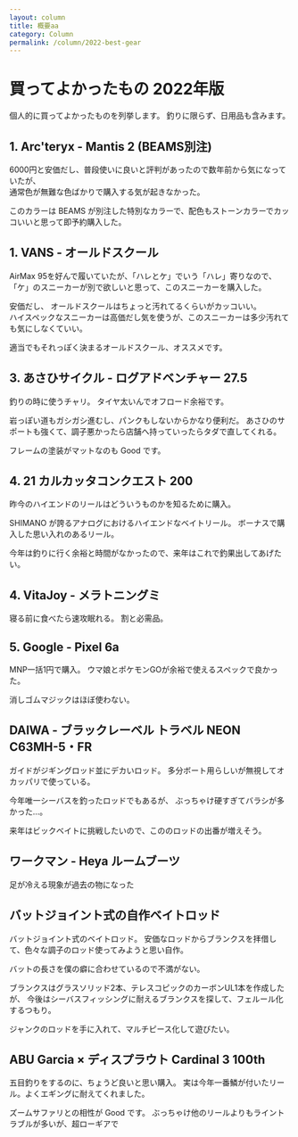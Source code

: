 ```yaml
---
layout: column
title: 概要aa
category: Column
permalink: /column/2022-best-gear
---
```

# 買ってよかったもの 2022年版

個人的に買ってよかったものを列挙します。
釣りに限らず、日用品も含みます。

## 1. Arc'teryx - Mantis 2 (BEAMS別注)

6000円と安価だし、普段使いに良いと評判があったので数年前から気になっていたが、  
通常色が無難な色ばかりで購入する気が起きなかった。

このカラーは BEAMS が別注した特別なカラーで、配色もストーンカラーでカッコいいと思って即予約購入した。

## 1. VANS - オールドスクール

AirMax 95を好んで履いていたが、「ハレとケ」でいう「ハレ」寄りなので、  
「ケ」のスニーカーが別で欲しいと思って、このスニーカーを購入した。

安価だし、 オールドスクールはちょっと汚れてるくらいがカッコいい。  
ハイスペックなスニーカーは高価だし気を使うが、このスニーカーは多少汚れても気にしなくていい。

適当でもそれっぽく決まるオールドスクール、オススメです。

## 3. あさひサイクル - ログアドベンチャー 27.5

釣りの時に使うチャリ。
タイヤ太いんでオフロード余裕です。

岩っぽい道もガシガシ進むし、パンクもしないからかなり便利だ。
あさひのサポートも強くて、調子悪かったら店舗へ持っていったらタダで直してくれる。

フレームの塗装がマットなのも Good です。

## 4. 21 カルカッタコンクエスト 200

昨今のハイエンドのリールはどういうものかを知るために購入。

SHIMANO が誇るアナログにおけるハイエンドなベイトリール。
ボーナスで購入した思い入れのあるリール。

今年は釣りに行く余裕と時間がなかったので、来年はこれで釣果出してあげたい。

## 4. VitaJoy - メラトニングミ

寝る前に食べたら速攻眠れる。
割と必需品。

## 5. Google - Pixel 6a

MNP一括1円で購入。
ウマ娘とポケモンGOが余裕で使えるスペックで良かった。

消しゴムマジックはほぼ使わない。

## DAIWA - ブラックレーベル トラベル NEON C63MH-5・FR

ガイドがジギングロッド並にデカいロッド。
多分ボート用らしいが無視してオカッパリで使っている。

今年唯一シーバスを釣ったロッドでもあるが、
ぶっちゃけ硬すぎてバラシが多かった…。

来年はビックベイトに挑戦したいので、こののロッドの出番が増えそう。

## ワークマン - Heya ルームブーツ

足が冷える現象が過去の物になった

## バットジョイント式の自作ベイトロッド

バットジョイント式のベイトロッド。
安価なロッドからブランクスを拝借して、色々な調子のロッド使ってみようと思い自作。

バットの長さを僕の癖に合わせているので不満がない。

ブランクスはグラスソリッド2本、テレスコピックのカーボンUL1本を作成したが、
今後はシーバスフィッシングに耐えるブランクスを探して、フェルール化するつもり。

ジャンクのロッドを手に入れて、マルチピース化して遊びたい。

## ABU Garcia × ディスプラウト Cardinal 3 100th

五目釣りをするのに、ちょうど良いと思い購入。
実は今年一番鱗が付いたリール。よくエギングに耐えてくれました。

ズームサファリとの相性が Good です。
ぶっちゃけ他のリールよりもライントラブルが多いが、超ローギアで